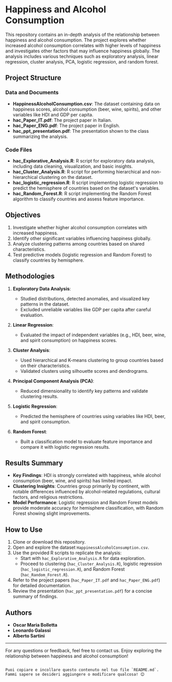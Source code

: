 # Happiness and Alcohol Consumption

This repository contains an in-depth analysis of the relationship between happiness and alcohol consumption. The project explores whether increased alcohol consumption correlates with higher levels of happiness and investigates other factors that may influence happiness globally. The analysis includes various techniques such as exploratory analysis, linear regression, cluster analysis, PCA, logistic regression, and random forest.

## Project Structure

### Data and Documents
- **HappinessAlcoholConsumption.csv**: The dataset containing data on happiness scores, alcohol consumption (beer, wine, spirits), and other variables like HDI and GDP per capita.
- **hac_Paper_IT.pdf**: The project paper in Italian.
- **hac_Paper_ENG.pdf**: The project paper in English.
- **hac_ppt_presentation.pdf**: The presentation shown to the class summarizing the analysis.

### Code Files
- **hac_Explorative_Analysis.R**: R script for exploratory data analysis, including data cleaning, visualization, and basic insights.
- **hac_Cluster_Analysis.R**: R script for performing hierarchical and non-hierarchical clustering on the dataset.
- **hac_logistic_regression.R**: R script implementing logistic regression to predict the hemisphere of countries based on the dataset's variables.
- **hac_Random_Forest.R**: R script implementing the Random Forest algorithm to classify countries and assess feature importance.

## Objectives

1. Investigate whether higher alcohol consumption correlates with increased happiness.
2. Identify other significant variables influencing happiness globally.
3. Analyze clustering patterns among countries based on shared characteristics.
4. Test predictive models (logistic regression and Random Forest) to classify countries by hemisphere.

## Methodologies

1. **Exploratory Data Analysis**:
   - Studied distributions, detected anomalies, and visualized key patterns in the dataset.
   - Excluded unreliable variables like GDP per capita after careful evaluation.

2. **Linear Regression**:
   - Evaluated the impact of independent variables (e.g., HDI, beer, wine, and spirit consumption) on happiness scores.

3. **Cluster Analysis**:
   - Used hierarchical and K-means clustering to group countries based on their characteristics.
   - Validated clusters using silhouette scores and dendrograms.

4. **Principal Component Analysis (PCA)**:
   - Reduced dimensionality to identify key patterns and validate clustering results.

5. **Logistic Regression**:
   - Predicted the hemisphere of countries using variables like HDI, beer, and spirit consumption.

6. **Random Forest**:
   - Built a classification model to evaluate feature importance and compare it with logistic regression results.

## Results Summary

- **Key Findings**: HDI is strongly correlated with happiness, while alcohol consumption (beer, wine, and spirits) has limited impact.
- **Clustering Insights**: Countries group primarily by continent, with notable differences influenced by alcohol-related regulations, cultural factors, and religious restrictions.
- **Model Performance**: Logistic regression and Random Forest models provide moderate accuracy for hemisphere classification, with Random Forest showing slight improvements.

## How to Use

1. Clone or download this repository.
2. Open and explore the dataset `HappinessAlcoholConsumption.csv`.
3. Use the provided R scripts to replicate the analysis:
   - Start with `hac_Explorative_Analysis.R` for data exploration.
   - Proceed to clustering (`hac_Cluster_Analysis.R`), logistic regression (`hac_logistic_regression.R`), and Random Forest (`hac_Random_Forest.R`).
4. Refer to the project papers (`hac_Paper_IT.pdf` and `hac_Paper_ENG.pdf`) for detailed documentation.
5. Review the presentation (`hac_ppt_presentation.pdf`) for a concise summary of findings.

## Authors

- **Oscar Maria Bolletta**
- **Leonardo Galassi**
- **Alberto Sartini**

---

For any questions or feedback, feel free to contact us. Enjoy exploring the relationship between happiness and alcohol consumption!
```

Puoi copiare e incollare questo contenuto nel tuo file `README.md`. Fammi sapere se desideri aggiungere o modificare qualcosa! 😊
